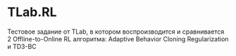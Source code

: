 # TLab.RL
Тестовое задание от TLab, в котором воспроизводится и сравнивается 2 Offline-to-Online RL алгоритма: Adaptive Behavior Cloning Regularization и TD3-BC 
